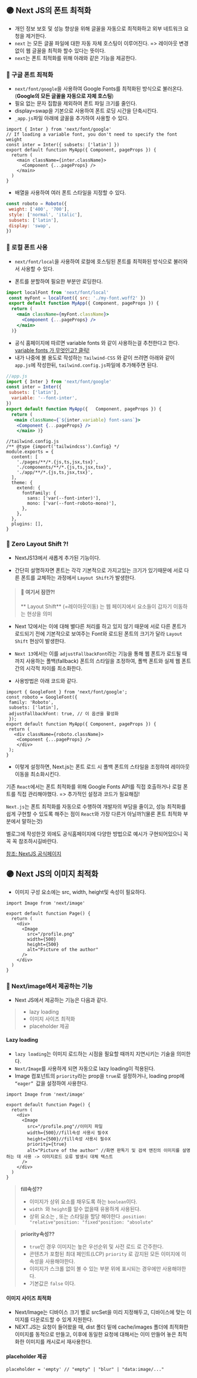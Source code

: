 ## 🟣 Next JS의 폰트 최적화
- 개인 정보 보호 및 성능 향상을 위해 글꼴을 자동으로 최적화하고 외부 네트워크 요청을 제거한다.
- ```next``` 는 모든 글꼴 파일에 대한 자동 자체 호스팅이 이루어진다. => 레이아웃 변경 없이  웹 글꼴을 최적화 할수 있다는 뜻이다.
- ```next```는 폰트 최적화를 위해 아래와 같은 기능을 제공한다.

### 🔹 구글 폰트 최적화
- ```next/font/google```을 사용하여 Google Fonts를 최적화된 방식으로 불러온다. (**Google의 모든 글꼴을 자동으로 자체 호스팅**)
- 필요 없는 문자 집합을 제외하여 폰트 파일 크기를 줄인다.
- display=swap을 기본으로 사용하여 폰트 로딩 시간을 단축시킨다.
- ```_app.js```파일 아래에 글꼴을 추가하여 사용할 수 있다.

```tsx 
import { Inter } from 'next/font/google'
// If loading a variable font, you don't need to specify the font weight
const inter = Inter({ subsets: ['latin'] })
export default function MyApp({ Component, pageProps }) {
  return (
    <main className={inter.className}>
      <Component {...pageProps} />
    </main>
  )
}
```



- 배열을 사용하여 여러 폰트 스타일을 지정할 수 있다.

 ```jsx
const roboto = Roboto({
  weight: ['400', '700'],
  style: ['normal', 'italic'],
  subsets: ['latin'],
  display: 'swap',
})
```


### 🔹 로컬 폰트 사용
- ```next/font/local```을 사용하여 로컬에 호스팅된 폰트를 최적화된 방식으로 불러와서 사용할 수 있다.

- 폰트를 분할하여 필요한 부분만 로딩한다.

```jsx
import localFont from 'next/font/local'
 const myFont = localFont({ src: './my-font.woff2' })
 export default function MyApp({ Component, pageProps }) {
  return (
    <main className={myFont.className}>
      <Component {...pageProps} />
    </main>
  )}
  ```



- 공식 홈페이지에 따르면 variable fonts 와 같이 사용하는걸 추천한다고 한다. 
[variable fonts 가 무엇인고? 클릭!](https://fonts.google.com/variablefonts)
- 내가 나중에 볼 용도로 작성하는 ```Tailwind-CSS``` 와 같이 쓰려면 아래와 같이 ```app.js```에 작성한뒤, ```tailwind.config.js```파일에 추가해주면 된다.

```jsx
//app.js
import { Inter } from 'next/font/google'
const inter = Inter({
 subsets: ['latin'],
  variable: '--font-inter',
})
export default function MyApp({   Component, pageProps }) {
  return (
   <main className={`${inter.variable} font-sans`}>
    <Component {...pageProps} />
    </main> )}
```



```tsx
//tailwind.config.js
/** @type {import('tailwindcss').Config} */
module.exports = {
  content: [
    './pages/**/*.{js,ts,jsx,tsx}',
    './components/**/*.{js,ts,jsx,tsx}',
    './app/**/*.{js,ts,jsx,tsx}',
  ],
  theme: {
    extend: {
      fontFamily: {
        sans: ['var(--font-inter)'],
        mono: ['var(--font-roboto-mono)'],
      },
    },
  },
  plugins: [],
}
```

### 🔹 Zero Layout Shift ?!
- NextJS13에서 새롭게 추가된 기능이다.

- 간단히 설명하자면 폰트는 각각 기본적으로 가지고있는 크기가 있기때문에 서로 다른 폰트를 교체하는 과정에서 ```Layout Shift```가 발생한다.

> #### 🧐 여기서 잠깐?! 
>
>** Layout Shift** (=레이아웃이동) 는 웹 페이지에서 요소들이 갑자기 이동하는 현상을 의미

- Next 12에서는 이에 대해 별다른 처리를 하고 있지 않기 때문에 서로 다른 폰트가 로드되기 전에 기본적으로 보여주는 Font와 로드된 폰트의 크기가 달라 ```Layout Shift``` 현상이 발생한다. 

- ```Next 13```에서는 이를 ```adjustFallbackFont```라는 기능을 통해 웹 폰트가 로드될 때까지 사용하는 폴백(fallback) 폰트의 스타일을 조정하여, 폴백 폰트와 실제 웹 폰트 간의 시각적 차이를 최소화한다.

- 사용방법은 아래 코드와 같다.

 ```tsx
import { GoogleFont } from 'next/font/google';
const roboto = GoogleFont({
  family: 'Roboto',
  subsets: ['latin'],
  adjustFallbackFont: true, // 이 옵션을 활성화
  });
export default function MyApp({ Component, pageProps }) {
  return (
    <div className={roboto.className}>
     <Component {...pageProps} />
     </div>
  );
}
```

- 이렇게 설정하면, Next.js는 폰트 로드 시 폴백 폰트의 스타일을 조정하여 레이아웃 이동을 최소화시킨다.


기존 ```React```에서는 폰트 최적화를 위해 Google Fonts API를 직접 호출하거나 로컬 폰트를 직접 관리해야했다.
=> 추가적인 설정과 코드가 필요해짐!

```Next.js```는 폰트 최적화를 자동으로 수행하여 개발자의 부담을 줄이고, 성능 최적화를 쉽게 구현할 수 있도록 해주는 점이 ```React```와 가장 다른거 아닐까?(물론 폰트 최적화 부분에서 말하는것) 

벨로그에 작성한것 외에도 공식홈페이지에 다양한 방법으로 예시가 구현되어있으니 꼭 꼭 꼭 참조하시길바란다.

[참조: NextJS 공식페이지](https://nextjs.org/docs/pages/building-your-application/optimizing/fonts)

## 🟣 Next JS의 이미지 최적화

- 이미지 구성 요소에는 src, width, height및 속성이 필요하다.
```tsx
import Image from 'next/image'
 
export default function Page() {
  return (
    <div>
      <Image
        src="/profile.png"
        width={500}
        height={500}
        alt="Picture of the author"
      />
    </div>
  )
}
```

### 🔹 Next/image에서 제공하는 기능
- Next JS에서 제공하는 기능은 다음과 같다.

> - lazy loading
> - 이미지 사이즈 최적화
> - placeholder 제공

#### Lazy loading
- ```lazy loading```는 이미지 로드하는 시점을 필요할 때까지 지연시키는 기술을 의미한다.
- ```Next/Image```를 사용하게 되면 자동으로 lazy loading이 적용된다.
- Image 컴포넌트의 ```priority```라는 prop을 ```true```로 설정하거나, loading prop에 ```“eager” ```값을 설정하여 사용한다.

```tsx
import Image from 'next/image'
 
export default function Page() {
  return (
    <div>
      <Image
        src="/profile.png"//이미지 파일
        width={500}//fill속성 사용시 필수X
        height={500}//fill속성 사용시 필수X
        priority={true}
        alt="Picture of the author" //화면 판독기 및 검색 엔진의 이미지를 설명하는 데 사용 -> 이미지로드 오류 발생시 대체 텍스트
      />
    </div>
  )
}
```
> **fill속성??**
> - 이미지가 상위 요소를 채우도록 하는 ```boolean```이다.
> - ```width ```와 ```height```를 알수 없을때 유용하게 사용된다.
> - 상위 요소는 , 또는 스타일을 할당 해야한다 .```position: "relative"position: "fixed"position: "absolute"```

> **priority속성??**
> - ```true```인 경우 이미지는 높은 우선순위 및 사전 로드 로 간주한다.
> - 콘텐츠가 포함된 최대 페인트(LCP) ```priority``` 로 감지된 모든 이미지에 이 속성을 사용해야한다.
> - 이미지가 스크롤 없이 볼 수 있는 부분 위에 표시되는 경우에만 사용해야한다.
> - 기본값은 ```false``` 이다.

#### 이미지 사이즈 최적화
- Next/Image는 디바이스 크기 별로 srcSet을 미리 지정해두고, 디바이스에 맞는 이미지를 다운로드할 수 있게 지원한다. 
- NEXT.JS는 요청이 들어왔을 때, dist 폴더 밑에 cache/images 폴더에 최적화한 이미지를 동적으로 만들고, 이후에 동일한 요청에 대해서는 이미 만들어 놓은 최적화한 이미지를 캐시로서 재사용한다.

#### placeholder 제공
```tsx
placeholder = 'empty' // "empty" | "blur" | "data:image/..."
```
